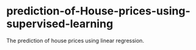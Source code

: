 # prediction-of-House-prices-using-supervised-learning
The prediction of house prices using linear regression.
